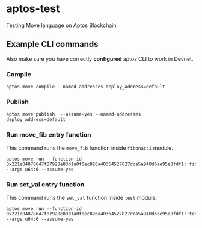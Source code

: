 # aptos-test
Testing Move language on Aptos Blockchain

## Example CLI commands 
Also make sure you have correctly **configured** aptos CLI to work in Devnet.

### Compile
```
aptos move compile --named-addresses deploy_address=default
```

### Publish
```
aptos move publish  --assume-yes --named-addresses deploy_address=default
```

### Run move_fib entry function
This command runs the ```move_fib``` function inside ```fibonacci``` module.
```
aptos move run --function-id 0x221e04878647f87928e83d1a0f0ec826a40364527027dca5a940d6ae95e8fdf1::fibonacci::move_fib --args u64:6 --assume-yes
```

### Run set_val entry function
This command runs the ```set_val``` function inside ```test``` module.
```
aptos move run --function-id 0x221e04878647f87928e83d1a0f0ec826a40364527027dca5a940d6ae95e8fdf1::test::set_val --args u64:6 --assume-yes
```